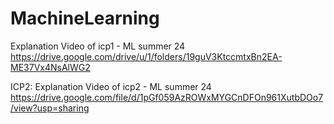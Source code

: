 # MachineLearning
Explanation Video of icp1 - ML summer 24
https://drive.google.com/drive/u/1/folders/19guV3KtccmtxBn2EA-ME37Vx4NsAlWG2

ICP2:
Explanation Video of icp2 - ML summer 24
https://drive.google.com/file/d/1pGf059AzROWxMYGCnDFOn961XutbDOo7/view?usp=sharing
